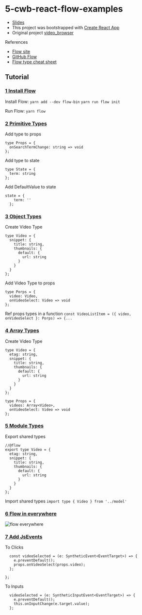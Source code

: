 # 5-cwb-react-flow-examples
* [Slides](https://docs.google.com/presentation/d/1qqdOdJJlhhdvkzlnuelB4FFlBFJoDAvI9TLShtUbuBY/edit?usp=sharing)
* This project was bootstrapped with [Create React App](https://github.com/facebookincubator/create-react-app)
* Original project [video_browser](https://github.com/StephenGrider/ReduxCasts/tree/master/video_browser)

References
* [Flow site](https://flow.org)
* [GitHub Flow](https://github.com/facebook/flow)
* [Flow type cheat sheet](https://www.saltycrane.com/flow-type-cheat-sheet/latest/)

## Tutorial
### [1 Install Flow](https://github.com/luciotbc/react-cwb4-flow-examples/pull/1/files)
Install Flow:
```yarn add --dev flow-bin```
```yarn run flow init```

Run Flow:
```yarn flow```

### [2 Primitive Types](https://github.com/luciotbc/react-cwb4-flow-examples/pull/2/files)
Add type to props
```
type Props = {
  onSearchTermChange: string => void
};
```

Add type to state
```
type State = {
  term: string
};
```
Add DefaultValue to state
```
state = {
    term: ''
  };
```

### [3 Object Types](https://github.com/luciotbc/react-cwb4-flow-examples/pull/3/files)
Create Video Type
```
type Video = {
  snippet: {
    title: string,
    thumbnails: {
      default: {
        url: string
      }
    }
  }
};
```
Add Video Type to props
```
type Porps = {
  video: Video,
  onVideoSelect: Video => void
};
```
Ref props types in a function
`const VideoListItem = ({ video, onVideoSelect }: Porps) => {...`

### [4 Array Types](https://github.com/luciotbc/react-cwb4-flow-examples/pull/4/files)
Create Video Type
```
type Video = {
  etag: string,
  snippet: {
    title: string,
    thumbnails: {
      default: {
        url: string
      }
    }
  }
};

type Props = {
  videos: Array<Video>,
  onVideoSelect: Video => void
};
```

### [5 Module Types](https://github.com/luciotbc/react-cwb4-flow-examples/pull/5/files)
Export shared types
```
//@flow
export type Video = {
  etag: string,
  snippet: {
    title: string,
    thumbnails: {
      default: {
        url: string
      }
    }
  }
};
```
Import shared types
`
import type { Video } from '../model'
`

### [6 Flow in everywhere](https://github.com/luciotbc/react-cwb4-flow-examples/pull/6/files)
![flow everywhere](https://i.imgflip.com/1uyk9c.jpg)

### [7 Add JsEvents](https://github.com/luciotbc/react-cwb4-flow-examples/pull/7/files)
To Clicks
```
  const videoSelected = (e: SyntheticEvent<EventTarget>) => {
    e.preventDefault();
    props.onVideoSelect(props.video);
  };

};
```
To Inputs
```
  videoSelected = (e: SyntheticInputEvent<EventTarget>) => {
    e.preventDefault();
    this.onInputChange(e.target.value);
  };
```
